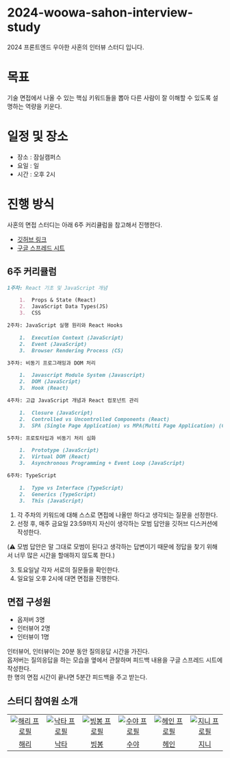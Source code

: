 # 2024-woowa-sahon-interview-study
2024 프론트엔드 우아한 사혼의 인터뷰 스터디 입니다.

# 목표
기술 면접에서 나올 수 있는 핵심 키워드들을 뽑아 다른 사람이 잘 이해할 수 있도록 설명하는 역량을 키운다.

# 일정 및 장소

- 장소 : 잠실캠퍼스
- 요일 : 일
- 시간 : 오후 2시

# 진행 방식

사혼의 면접 스터디는 아래 6주 커리큘럼을 참고해서 진행한다.

- [깃허브 링크](https://github.com/woowacourse-study/2024-woowa-sahon-interview-study)
- [구글 스프레드 시트](https://docs.google.com/spreadsheets/d/1QO5aQQOP_qcmgVRns1FKxHeyM6-lxMsPZkEUlIdD2ro/edit?usp=sharing)

## 6주 커리큘럼

```markdown
1주차: React 기초 및 JavaScript 개념

	1.	Props & State (React)
	2.	JavaScript Data Types(JS)
	3.	CSS

2주차: JavaScript 실행 원리와 React Hooks

	1.	Execution Context (JavaScript)
	2.	Event (JavaScript)
	3.	Browser Rendering Process (CS)

3주차: 비동기 프로그래밍과 DOM 처리

	1.	Javascript Module System (Javascript)
	2.	DOM (JavaScript)
	3.	Hook (React)

4주차: 고급 JavaScript 개념과 React 컴포넌트 관리

	1.	Closure (JavaScript)
	2.	Controlled vs Uncontrolled Components (React)
	3.	SPA (Single Page Application) vs MPA(Multi Page Application) (CS)

5주차: 프로토타입과 비동기 처리 심화

	1.	Prototype (JavaScript)
	2.	Virtual DOM (React)
	3.	Asynchronous Programming + Event Loop (JavaScript)

6주차: TypeScript 

	1.	Type vs Interface (TypeScript)
	2.	Generics (TypeScript)
	3.	This (JavaScript)
```

1. 각 주차의 키워드에 대해 스스로 면접에 나올만 하다고 생각되는 질문을 선정한다.
2. 선정 후, 매주 금요일 23:59까지 자신이 생각하는 모범 답안을 깃허브 디스커션에 작성한다.

(⚠️ 모범 답안은 말 그대로 모범이 된다고 생각하는 답변이기 때문에 정답을 찾기 위해서 너무 많은 시간을 할애하지 않도록 한다.)

3. 토요일날 각자 서로의 질문들을 확인한다.
4. 일요일 오후 2시에 대면 면접을 진행한다.

## 면접 구성원

- 옵저버 3명
- 인터뷰어 2명
- 인터뷰이 1명

인터뷰어, 인터뷰이는 20분 동안 질의응답 시간을 가진다.   
옵저버는 질의응답을 하는 모습을 옆에서 관찰하며 피드백 내용을 구글 스프레드 시트에 작성한다.   
한 명의 면접 시간이 끝나면 5분간 피드백을 주고 받는다.  

## 스터디 참여원 소개

<table>
    <tr>
        <td align="center" width="150px">
          <a href="https://github.com/hwinkr" target="_blank">
            <img src="https://avatars.githubusercontent.com/u/68489467?v=4" alt="해리 프로필" />
          </a>
        </td>
        <td align="center" width="150px">
          <a href="https://github.com/anttiey" target="_blank">
            <img src="https://avatars.githubusercontent.com/u/106071687?v=4" alt="낙타 프로필" />
          </a>
        </td>
        <td align="center" width="150px">
          <a href="https://github.com/hwinkr" target="_blank">
            <img src="https://avatars.githubusercontent.com/u/100656920?v=4" alt="빙봉 프로필" />
          </a>
        </td>
        <td align="center" width="150px">
          <a href="https://github.com/hwinkr" target="_blank">
            <img src="https://avatars.githubusercontent.com/u/77481524?v=4" alt="수야 프로필" />
          </a>
        </td>
        <td align="center" width="150px">
          <a href="https://github.com/hwinkr" target="_blank">
            <img src="https://avatars.githubusercontent.com/u/157036488?v=4" alt="헤인 프로필" />
          </a>
        </td>
        <td align="center" width="150px">
          <a href="https://github.com/jinyoung234" target="_blank">
            <img src="https://avatars.githubusercontent.com/u/87177577?s=400&u=106fbe2f3c642e95257da653560726e1fdc08372&v=4" alt="지니 프로필" />
          </a>
        </td>
    </tr>
  <tr>
    <td align="center">
      <a href="https://github.com/jinyoung234" target="_blank">
        해리
      </a>
    </td>
    <td align="center">
      <a href="https://github.com/anttiey" target="_blank">
        낙타
      </a>
    </td> 
    <td align="center">
      <a href="https://github.com/hwinkr" target="_blank">
       빙봉
      </a>
    </td>
    <td align="center">
      <a href="https://github.com/hwinkr" target="_blank">
       수야
      </a>
    </td>
    <td align="center">
      <a href="https://github.com/hwinkr" target="_blank">
       헤인
      </a>
    </td>
    <td align="center">
      <a href="https://github.com/hwinkr" target="_blank">
       지니
      </a>
    </td>
  </tr>
</table>

